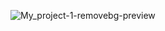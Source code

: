 
![My_project-1-removebg-preview](https://user-images.githubusercontent.com/78690660/224479304-215c7f86-f08c-4304-8c2b-d765deb1fc25.png)
